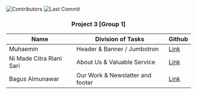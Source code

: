 ![Contributors](https://img.shields.io/github/contributors/{mhaemnn}/{desainaja})
![Last Commit](https://img.shields.io/github/last-commit/{mhaemnn}/{desainaja})

### <center>Project 3 [Group 1]</center>

| Name                     | Division of Tasks                | Github                               |
| ------------------------ | -------------------------------- | ------------------------------------ |
| Muhaemin                 | Header & Banner / Jumbotron      | [Link](https://github.com/mhaemnn)   |
| Ni Made Citra Riani Sari | About Us & Valuable Service      | [Link](https://github.com/kinchanie) |
| Bagus Almunawar          | Our Work & Newslatter and footer | [Link](https://github.com/bagusaro)  |
